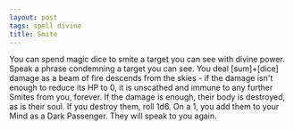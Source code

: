 ```yaml
---
layout: post
tags: spell divine
title: Smite
---
```


You can spend magic dice to smite a target you can see with divine power. Speak a phrase condemning a target you can see. You deal [sum]+[dice] damage as a beam of fire descends from the skies - if the damage isn't enough to reduce its HP to 0, it is unscathed and immune to any further Smites from you, forever. If the damage is enough, their body is destroyed, as is their soul. If you destroy them, roll 1d6. On a 1, you add them to your Mind as a Dark Passenger. They will speak to you again.
